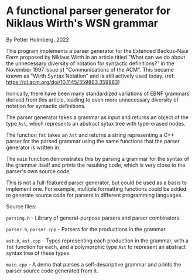 # A functional parser generator for Niklaus Wirth's WSN grammar

By Petter Holmberg, 2022

This program implements a parser generator for the Extended Backus-Naur Form
proposed by Niklaus Wirth in an article titled "What can we do about
the unnecessary diversity of notation for syntactic definitions?" in the
November 1997 issue of "Communications of the ACM". This became known as
"Wirth Syntax Notation" and is still actively used today.
(ref: https://dl.acm.org/doi/10.1145/359863.359883)

Ironically, there have been many standardized variations of EBNF grammars
derived from this article, leading to even more unnecessary diversity of
notation for syntactic definitions.

The parser generator takes a grammar as input and returns an object of the type
`Ast`, which represents an abstract sytax tree with type-erased nodes.

The function `fmt` takes an `Ast` and returns a string representing a C++ parser
for the parsed grammar using the same functions that the parser generator is
written in.

The `main` function demonstrates this by parsing a grammar for the syntax of the
grammar itself and prints the resulting code, which is very close to the
parser's own source code.

This is not a full-featured parser generator, but could be used as a basis to
implement one. For example, multiple formatting functions could be added to
generate source code for parsers in different programming languages.

Source files:

`parsing.h` - Library of general-purpose parsers and parser combinators.

`parser.h`, `parser.cpp` - Parsers for the productions in the grammar.

`ast.h`, `ast.cpp` - Types representing each production in the grammar,
with a `fmt` function for each, and a polymorphic type `Ast` to represent an
abstract syntax tree of these types.

`main.cpp` - A demo that parses a self-descriptive grammar and prints the
parser source code generated from it.
